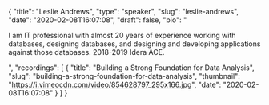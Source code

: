 {
  "title": "Leslie Andrews",
  "type": "speaker",
  "slug": "leslie-andrews",
  "date": "2020-02-08T16:07:08",
  "draft": false,
  "bio": "<p>I am IT professional with almost 20 years of experience working with databases, designing databases, and designing and developing applications against those databases.   2018-2019 Idera ACE.</p>",
  "recordings": [
    {
      "title": "Building a Strong Foundation for Data Analysis",
      "slug": "building-a-strong-foundation-for-data-analysis",
      "thumbnail": "https://i.vimeocdn.com/video/854628797_295x166.jpg",
      "date": "2020-02-08T16:07:08"
    }
  ]
}